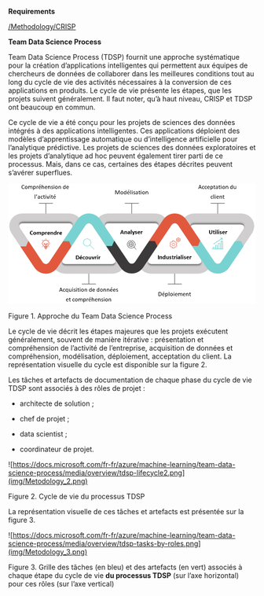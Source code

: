 **Requirements**

[/Methodology/CRISP](/CRISP.md)


**Team Data Science Process**

Team Data Science Process (TDSP) fournit une approche systématique pour la
création d’applications intelligentes qui permettent aux équipes de chercheurs
de données de collaborer dans les meilleures conditions tout au long du cycle de
vie des activités nécessaires à la conversion de ces applications en produits.
Le cycle de vie présente les étapes, que les projets suivent généralement. Il
faut noter, qu’à haut niveau, CRISP et TDSP ont beaucoup en commun.

Ce cycle de vie a été conçu pour les projets de sciences des données intégrés à
des applications intelligentes. Ces applications déploient des modèles
d’apprentissage automatique ou d’intelligence artificielle pour l’analytique
prédictive. Les projets de sciences des données exploratoires et les projets
d’analytique ad hoc peuvent également tirer parti de ce processus. Mais, dans ce
cas, certaines des étapes décrites peuvent s’avérer superflues.

<img src="img/Metodology_1.png">

Figure 1. Approche du Team Data Science Process

Le cycle de vie décrit les étapes majeures que les projets exécutent
généralement, souvent de manière itérative : présentation et compréhension de
l’activité de l’entreprise, acquisition de données et compréhension,
modélisation, déploiement, acceptation du client. La représentation visuelle du
cycle est disponible sur la figure 2.

Les tâches et artefacts de documentation de chaque phase du cycle de vie TDSP
sont associés à des rôles de projet :

-   architecte de solution ;

-   chef de projet ;

-   data scientist ;

-   coordinateur de projet.

![https://docs.microsoft.com/fr-fr/azure/machine-learning/team-data-science-process/media/overview/tdsp-lifecycle2.png](img/Metodology_2.png)

Figure 2. Cycle de vie du processus TDSP

La représentation visuelle de ces tâches et artefacts est présentée sur la
figure 3.

![https://docs.microsoft.com/fr-fr/azure/machine-learning/team-data-science-process/media/overview/tdsp-tasks-by-roles.png](img/Metodology_3.png)

Figure 3. Grille des tâches (en bleu) et des artefacts (en vert) associés à
chaque étape du cycle de vie **du processus TDSP** (sur l’axe horizontal) pour
ces rôles (sur l’axe vertical)

